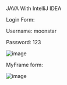 JAVA With IntelliJ IDEA

Login Form:

Username: moonstar

Password: 123

![image](https://user-images.githubusercontent.com/102042650/170154596-187f0e06-3578-4e29-ab1f-381e99a08094.png)

MyFrame form:

![image](https://user-images.githubusercontent.com/102042650/170154891-9febe3a4-b7e5-4bb6-8e74-031f9d8b31fd.png)

